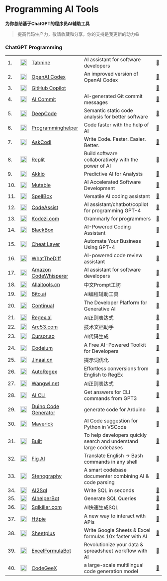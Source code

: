 # Programming AI Tools


**为你总结基于ChatGPT的程序员AI辅助工具**

> 提高代码生产力，敬请收藏和分享，你的支持是我更新的动力😃



### ChatGPT Programming



<table>

  <tr>
    <td>1.</td>
    <td><img src="https://st.ai55.cc/favicon/tabnine.com.png" alt="favicon" style="height: 20px !important;width: 20px !important;" ></td>
    <td><a href="https://www.tabnine.com/"> Tabnine </a> </td>
    <td>AI assistant for software developers</td>
    <td><a href="https://www.tabnine.com/">🔗 </a> </td> 
  </tr>

  
  <tr>
    <td>2.</td>
    <td><img src="https://st.ai55.cc/favicon/default-chatgpt-favicon.svg" alt="favicon" style="height: 20px !important;width: 20px !important;" ></td>
    <td><a href="https://openai.com/blog/openai-codex/"> OpenAI Codex </a> </td>
    <td>An improved version of OpenAI Codex</td>
    <td><a href="https://openai.com/blog/openai-codex/">🔗 </a> </td> 
  </tr>


  <tr>
    <td>3.</td>
    <td><img src="https://st.ai55.cc/favicon/github.svg" alt="favicon" style="height: 20px !important;width: 20px !important;" ></td>
    <td><a href="https://github.com/features/copilot"> GitHub Copilot </a> </td>
    <td></td>
    <td><a href="https://github.com/features/copilot">🔗 </a> </td> 
  </tr>
 
  <tr>
    <td>4.</td>
    <td><img src="https://st.ai55.cc/favicon/default-chatgpt-favicon.svg" alt="favicon" style="height: 20px !important;width: 20px !important;" ></td>
    <td><a href="https://github.com/abi/autocommit"> AI Commit </a> </td>
    <td>AI-generated Git commit messages</td>
    <td><a href="https://github.com/abi/autocommit">🔗 </a> </td> 
  </tr>
 
  <tr>
    <td>5.</td>
    <td><img src="https://st.ai55.cc/favicon/default-chatgpt-favicon.svg" alt="favicon" style="height: 20px !important;width: 20px !important;" ></td>
    <td><a href="https://www.deepcode.ai/"> DeepCode </a> </td>
    <td>Semantic static code analysis for better software</td>
    <td><a href="https://www.deepcode.ai/">🔗 </a> </td> 
  </tr>
 
          
  <tr>
    <td>6.</td>
    <td><img src="https://www.svgrepo.com/show/68023/logo.svg" alt="favicon" style="height: 20px !important;width: 20px !important;" ></td>
    <td><a href="https://www.programming-helper.com/">Programminghelper</a> </td>
    <td>Code faster with the help of AI</td>
    <td><a href="https://www.programming-helper.com/">🔗 </a> </td> 
  </tr>
      
  <tr>
    <td>7.</td>
    <td><img src="https://uploads-ssl.webflow.com/62e02bbcf01e1e627ee70e7f/62e02bbcf01e1ec533e70ffb_askcodi_text.svg" alt="favicon" style="height: 20px !important;width: 20px !important;" ></td>
    <td><a href="https://www.askcodi.com/">AskCodi</a> </td>
    <td>Write Code. Faster. Easier. Better.</td>
    <td><a href="https://www.askcodi.com/">🔗 </a> </td> 
  </tr> 
  
  <tr>
    <td>8.</td>
    <td><img src="https://st.ai55.cc/favicon/default-chatgpt-favicon.svg" alt="favicon" style="height: 20px !important;width: 20px !important;" ></td>
    <td><a href="https://replit.com/site/ghostwriter"> Replit </a> </td>
    <td>Build software collaboratively with the power of AI</td>
    <td><a href="https://replit.com/site/ghostwriter">🔗 </a> </td> 
  </tr>

  <tr>
    <td>9.</td>
    <td><img src="https://st.ai55.cc/favicon/default-chatgpt-favicon.svg" alt="favicon" style="height: 20px !important;width: 20px !important;" ></td>
    <td><a href="https://www.akkio.com/"> Akkio </a> </td>
    <td>Predictive AI for Analysts</td>
    <td><a href="https://www.akkio.com/">🔗 </a> </td> 
  </tr>
 
  <tr>
    <td>10.</td>
    <td><img src="https://st.ai55.cc/favicon/default-chatgpt-favicon.svg" alt="favicon" style="height: 20px !important;width: 20px !important;" ></td>
    <td><a href="https://mutable.ai/"> Mutable </a> </td>
    <td>AI Accelerated Software Development</td>
    <td><a href="https://mutable.ai/">🔗 </a> </td> 
  </tr>
     
  <tr>
    <td>11.</td>
    <td><img src="https://spellbox.app/media/images/web1.png" alt="favicon" style="height: 20px !important;width: 20px !important;" ></td>
    <td><a href="https://spellbox.app/">SpellBox</a> </td>
    <td>Versatile AI coding assistant</td>
    <td><a href="https://spellbox.app/">🔗 </a> </td> 
  </tr>
      
  <tr>
    <td>12.</td>
    <td><img src="https://plugins.jetbrains.com/files/20085/334822/icon/pluginIcon.svg" alt="favicon" style="height: 20px !important;width: 20px !important;" ></td>
    <td><a href="https://spellbox.app/">CodeAssist</a> </td>
    <td>AI assistant/chatbot/copilot for programming GPT-4</td>
    <td><a href="https://spellbox.app/">🔗 </a> </td> 
  </tr>

  <tr>
    <td>13.</td>
    <td><img src="https://favicon.zhusl.com/ico?url=kodezi.com" alt="favicon" style="height: 20px !important;width: 20px !important;" ></td>
    <td><a href="https://kodezi.com/"> Kodezi.com </a> </td>
    <td>Grammarly for programmers</td> 
    <td><a href="https://kodezi.com/">🔗 </a> </td> 
  </tr>
  
  <tr>
    <td>14.</td>
    <td><img src="https://st.ai55.cc/favicon/default-chatgpt-favicon.svg" alt="favicon" style="height: 20px !important;width: 20px !important;" ></td>
    <td><a href="https://www.useblackbox.io/">BlackBox</a> </td>
    <td>AI-Powered Coding Assistant</td>
    <td><a href="https://www.useblackbox.io/">🔗 </a> </td> 
  </tr>
      
  <tr>
    <td>15.</td>
    <td><img src="https://cheatlayer.com/v5/img/mainlogo.svg" alt="favicon" style="height: 20px !important;width: 20px !important;" ></td>
    <td><a href="https://cheatlayer.com/">Cheat Layer</a> </td>
    <td>Automate Your Business Using GPT-4</td>
    <td><a href="https://cheatlayer.com/">🔗 </a> </td> 
  </tr>
          
  <tr>
    <td>16.</td>
    <td><img src="https://st.ai55.cc/favicon/default-chatgpt-favicon.svg" alt="favicon" style="height: 20px !important;width: 20px !important;" ></td>
    <td><a href="https://whatthediff.ai/">WhatTheDiff</a> </td>
    <td>AI-powered code review assistant</td>
    <td><a href="https://whatthediff.ai/">🔗 </a> </td> 
  </tr>
     
  <tr>
    <td>17.</td>
    <td><img src="https://favicon.zhusl.com/ico?url=aws.amazon.com" alt="favicon" style="height: 20px !important;width: 20px !important;" ></td>
    <td><a href="https://aws.amazon.com/cn/codewhisperer/"> Amazon CodeWhisperer </a> </td>
    <td>AI assistant for software developers</td>
    <td><a href="https://aws.amazon.com/cn/codewhisperer/">🔗 </a> </td> 
  </tr>
   
  <tr>
    <td>18.</td>
    <td><img src="https://st.ai55.cc/favicon/allaitools.cn.png" alt="favicon" style="height: 20px !important;width: 20px !important;" ></td>
    <td><a href="https://bbs.allaitools.cn/"> Allaitools.cn </a> </td>
    <td>中文Prompt工坊</td> 
    <td><a href="https://bbs.allaitools.cn/">🔗 </a> </td> 
  </tr>
  
  <tr>
    <td>19.</td>
    <td><img src="https://st.ai55.cc/favicon/bito.ai.png" alt="favicon" style="height: 20px !important;width: 20px !important;" ></td>
    <td><a href="https://bito.ai/"> Bito.ai </a> </td>
    <td>AI编程辅助工具</td> 
    <td><a href="https://bito.ai/">🔗 </a> </td> 
  </tr>
          
  <tr>
    <td>20.</td>
    <td><img src="https://st.ai55.cc/favicon/default-chatgpt-favicon.svg" alt="favicon" style="height: 20px !important;width: 20px !important;" ></td>
    <td><a href="https://continual.ai/">Continual</a> </td>
    <td>The Developer Platform for Generative AI</td>
    <td><a href="https://continual.ai/">🔗 </a> </td> 
  </tr>
    
  <tr>
    <td>21.</td>
    <td><img src="https://st.ai55.cc/favicon/regex.ai.ico" alt="favicon" style="height: 20px !important;width: 20px !important;" ></td>
    <td><a href="https://regex.ai/"> Regex.ai </a> </td>
    <td>AI正则表达式</td> 
    <td><a href="https://regex.ai/">🔗 </a> </td> 
  </tr>
  
  <tr>
    <td>22.</td>
    <td><img src="https://st.ai55.cc/favicon/arc53.com.ico" alt="favicon" style="height: 20px !important;width: 20px !important;" ></td>
    <td><a href="https://docsgpt.arc53.com/"> Arc53.com </a> </td>
    <td>技术文档助手</td> 
    <td><a href="https://docsgpt.arc53.com/">🔗 </a> </td> 
  </tr>

  <tr>
    <td>23.</td>
    <td><img src="https://st.ai55.cc/favicon/cursor.so.ico" alt="favicon" style="height: 20px !important;width: 20px !important;" ></td>
    <td><a href="https://www.cursor.so/"> Cursor.so </a> </td>
    <td>AI代码生成</td> 
    <td><a href="https://www.cursor.so/">🔗 </a> </td> 
  </tr>

  <tr>
    <td>24.</td>
    <td><img src="https://favicon.zhusl.com/ico?url=codeium.com" alt="favicon" style="height: 20px !important;width: 20px !important;" ></td>
    <td><a href="https://codeium.com/"> Codeium </a> </td>
    <td>A Free AI-Powered Toolkit for Developers</td> 
    <td><a href="https://codeium.com/">🔗 </a> </td> 
  </tr>
  
  <tr>
    <td>25.</td>
    <td><img src="https://st.ai55.cc/favicon/promptperfect.jinaai.cn.png" alt="favicon" style="height: 20px !important;width: 20px !important;" ></td>
    <td><a href="https://promptperfect.jinaai.cn/"> Jinaai.cn </a> </td>
    <td>提示词优化</td> 
    <td><a href="https://promptperfect.jinaai.cn/">🔗 </a> </td> 
  </tr>
  
  <tr>
    <td>26.</td>
    <td><img src="https://st.ai55.cc/favicon/default-chatgpt-favicon.svg" style="height: 20px !important;width: 20px !important;" ></td>
    <td><a href="https://www.autoregex.xyz/?ref=futurepedia"> AutoRegex </a> </td>
    <td>Effortless conversions from English to RegEx</td> 
    <td><a href="https://www.autoregex.xyz/?ref=futurepedia">🔗 </a> </td> 
  </tr>
  
  <tr>
    <td>27.</td>
    <td><img src="https://wangwl.net/favicon.ico" alt="favicon" style="height: 20px !important;width: 20px !important;" ></td>
    <td><a href="https://wangwl.net/static/projects/visualRegex#"> Wangwl.net </a> </td>
    <td> AI正则表达式</td> 
    <td><a href="https://wangwl.net/static/projects/visualRegex#">🔗 </a> </td> 
  </tr>

  <tr>
    <td>28.</td>
    <td><img src="https://st.ai55.cc/favicon/default-chatgpt-favicon.svg" alt="favicon" style="height: 20px !important;width: 20px !important;" ></td>
    <td><a href="https://github.com/abhagsain/ai-cli?ref=futurepedia"> AI CLI </a> </td>
    <td>Get answers for CLI commands from GPT3</td>
    <td><a href="https://github.com/abhagsain/ai-cli?ref=futurepedia">🔗 </a> </td> 
  </tr>
  
  <tr>
    <td>29.</td>
    <td><img src="https://st.ai55.cc/favicon/default-chatgpt-favicon.svg" alt="favicon" style="height: 20px !important;width: 20px !important;" ></td>
    <td><a href="https://www.duinocodegenerator.com/">Duino Code Generator</a> </td>
    <td>generate code for Arduino</td>
    <td><a href="https://www.duinocodegenerator.com/">🔗 </a> </td> 
  </tr>
    
  <tr>
    <td>30.</td>
    <td><img src="https://yurtsai.gallerycdn.vsassets.io/extensions/yurtsai/maverick/0.1.3/1667596293661/Microsoft.VisualStudio.Services.Icons.Default" alt="favicon" style="height: 20px !important;width: 20px !important;" ></td>
    <td><a href="https://marketplace.visualstudio.com/items?itemName=YurtsAI.maverick&ref=futurepedia">Maverick</a> </td>
    <td>AI Code suggestion for Python in VSCode</td>
    <td><a href="https://marketplace.visualstudio.com/items?itemName=YurtsAI.maverick&ref=futurepedia">🔗 </a> </td> 
  </tr>
    
  <tr>
    <td>31.</td>
    <td><img src="https://images.squarespace-cdn.com/content/v1/63dac39a0ea2353d0e132a36/1677698092028-6YTED0OSNHL7QO6GJHWH/ChatGPT-Emblem.png?format=1000w" alt="favicon" style="height: 20px !important;width: 20px !important;" ></td>
    <td><a href="https://www.buildt.ai/">Built</a> </td>
    <td>To help developers quickly search and understand large codebases</td>
    <td><a href="https://www.buildt.ai/">🔗 </a> </td> 
  </tr>


  <tr>
    <td>32.</td>
    <td><img src="https://st.ai55.cc/favicon/default-chatgpt-favicon.svg" alt="favicon" style="height: 20px !important;width: 20px !important;" ></td>
    <td><a href="https://fig.io/user-manual/ai?ref=futurepedia">Fig AI</a> </td>
    <td>Translate English → Bash commands in any shell</td>
    <td><a href="https://fig.io/user-manual/ai?ref=futurepedia">🔗 </a> </td> 
  </tr>

  <tr>
    <td>33.</td>
    <td><img src="https://ph-files.imgix.net/c7fccb5a-692d-452c-9806-0e57f43bcc8a.png?auto=compress&codec=mozjpeg&cs=strip&auto=format&w=72&h=72&fit=crop&bg=0fff&dpr=1" alt="favicon" style="height: 20px !important;width: 20px !important;" ></td>
    <td><a href="https://stenography.dev/?ref=futurepedia">Stenography</a> </td>
    <td>A smart codebase documenter combining AI & code parsing</td>
    <td><a href="https://stenography.dev/?ref=futurepedia">🔗 </a> </td> 
  </tr>

  <tr>
    <td>34.</td>
    <td><img src="https://softr-prod.imgix.net/applications/143def2e-1eb3-4b2c-9866-2f9a7952aa82/assets/96cdd844-6d44-4031-b104-c27e48eac834.png" alt="favicon" style="height: 20px !important;width: 20px !important;" ></td>
    <td><a href="https://www.ai2sql.io/"> AI2Sql </a> </td>
    <td>Write SQL in seconds</td>
    <td><a href="https://www.ai2sql.io/">🔗 </a> </td> 
  </tr>
  
  <tr>
    <td>35.</td>
    <td><img src="https://favicon.zhusl.com/ico?url=aihelperbot.com" alt="favicon" style="height: 20px !important;width: 20px !important;" ></td>
    <td><a href="https://aihelperbot.com/"> AIhelperBot </a> </td>
    <td>Generate SQL Queries</td> 
    <td><a href="https://aihelperbot.com/">🔗 </a> </td> 
  </tr>
  

  <tr>
    <td>36.</td>
    <td><img src="https://st.ai55.cc/favicon/sqlkiller.com.png" alt="favicon" style="height: 20px !important;width: 20px !important;" ></td>
    <td><a href="https://www.sqlkiller.com/"> Sqlkiller.com </a> </td>
    <td>AI快速生成SQL</td> 
    <td><a href="https://www.sqlkiller.com/">🔗 </a> </td> 
  </tr>

  <tr>
    <td>37.</td>
    <td><img src="https://st.ai55.cc/favicon/default-chatgpt-favicon.svg" alt="favicon" style="height: 20px !important;width: 20px !important;" ></td>
    <td><a href="https://httpie.io/blog/ai"> Httpie </a> </td>
    <td>A new way to interact with APIs</td>
    <td><a href="https://httpie.io/blog/ai">🔗 </a> </td> 
  </tr>
    
  <tr>
    <td>38.</td>
    <td><img src="https://st.ai55.cc/favicon/default-chatgpt-favicon.svg" alt="favicon" style="height: 20px !important;width: 20px !important;" ></td>
    <td><a href="https://sheetplus.ai/"> Sheetplus </a> </td>
    <td>Write Google Sheets & Excel formulas 10x faster with AI</td>
    <td><a href="https://sheetplus.ai/">🔗 </a> </td> 
  </tr>
  
  <tr>
    <td>39.</td>
    <td><img src="https://d1muf25xaso8hp.cloudfront.net/https%3A%2F%2Fe1b5c549a6dd5273e224cd87b24dd3fb.cdn.bubble.io%2Ff1683284087460x249315094751175300%2FFrame%252019173.png?w=384&h=498&auto=compress&dpr=1.25&fit=max" alt="favicon" style="height: 20px !important;width: 20px !important;" ></td>
    <td><a href="https://excelformulabot.com/"> ExcelFormulaBot </a> </td>
    <td>Revolutionize your data & spreadsheet workflow with AI</td>
    <td><a href="https://excelformulabot.com/">🔗 </a> </td> 
  </tr>
    
  <tr>
    <td>40.</td>
    <td><img src="https://huggingface.co/front/assets/huggingface_logo-noborder.svg" alt="favicon" style="height: 20px !important;width: 20px !important;" ></td>
    <td><a href="https://huggingface.co/spaces/THUDM/CodeGeeX"> CodeGeeX </a> </td>
    <td>a large-scale multilingual code generation model</td>
    <td><a href="https://huggingface.co/spaces/THUDM/CodeGeeX">🔗 </a> </td> 
  </tr>
  
</table>
